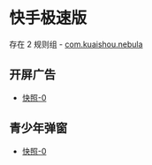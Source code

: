 # 快手极速版

存在 2 规则组 - [com.kuaishou.nebula](/src/apps/com.kuaishou.nebula.ts)

## 开屏广告

- [快照-0](https://gkd-kit.gitee.io/import/12519389)

## 青少年弹窗

- [快照-0](https://i.gkd.li/import/13196316)
